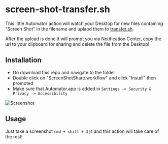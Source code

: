 # screen-shot-transfer.sh

This little Automator action will watch your Desktop for new files containing "Screen Shot" in the filename and uplaod them to [transfer.sh](https://transfer.sh).

After the upload is done it will prompt you via Notification Center, copy the url to your clipboard for sharing and delete the file from the Desktop!

## Installation

 - Go download this repo and navigate to the folder 
 - Double click on "ScreenShotShare.workflow" and click "Install" then promoted
 - Make sure that Automator.app is added in `Settings -> Security & Privacy -> Accessibility` 
 
![Screenshot](https://cloud.githubusercontent.com/assets/145288/9602856/54fd48e0-50ac-11e5-9e10-3f898f6ee42f.png)
 
## Usage

Just take a screenshot `cmd + shift + 3|4` and this action will take care of the rest!
